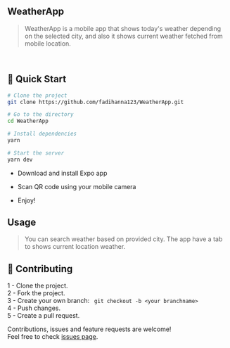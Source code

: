 ## WeatherApp
> WeatherApp is a mobile app that shows today's weather depending on the selected city, and also it shows current weather fetched from mobile location. <br />

<br />

## 🚀 Quick Start
```sh
# Clone the project
git clone https://github.com/fadihanna123/WeatherApp.git
```

```sh
# Go to the directory
cd WeatherApp
```

```sh
# Install dependencies
yarn
```

```sh
# Start the server
yarn dev
```
- Download and install Expo app

- Scan QR code using your mobile camera

- Enjoy!

## Usage
> You can search weather based on provided city. The app have a tab to shows current location weather.

## 🤝 Contributing
1 - Clone the project. <br />
2 - Fork the project. <br />
3 - Create your own branch: ```
git checkout -b <your branchname>``` <br />
4 - Push changes. <br />
5 - Create a pull request. <br />

Contributions, issues and feature requests are welcome!<br />Feel free to check [issues page](https://github.com/fadihanna123/WeatherApp/issues).
